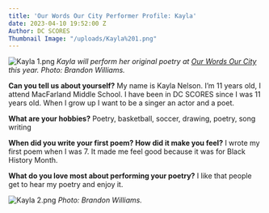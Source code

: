 ```yaml
---
title: 'Our Words Our City Performer Profile: Kayla'
date: 2023-04-10 19:52:00 Z
Author: DC SCORES
Thumbnail Image: "/uploads/Kayla%201.png"
---
```


![Kayla 1.png](/uploads/Kayla%201.png)
*Kayla will perform her original poetry at [Our Words Our City](https://owoc.dcscores.org/) this year. Photo: Brandon Williams.*













**Can you tell us about yourself?**
My name is Kayla Nelson. I’m 11 years old, I attend MacFarland Middle School. I have been in DC SCORES since I was 11 years old. When I grow up I want to be a singer an actor and a poet. 

**What are your hobbies?**
Poetry, basketball, soccer, drawing, poetry, song writing 

**When did you write your first poem? How did it make you feel?**
I wrote my first poem when I was 7. It made me feel good because it was for Black History Month.

**What do you love most about performing your poetry?**
I like that people get to hear my poetry and enjoy it. 

![Kayla 2.png](/uploads/Kayla%202.png)
*Photo: Brandon Williams.*